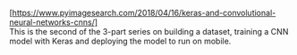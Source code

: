 [https://www.pyimagesearch.com/2018/04/16/keras-and-convolutional-neural-networks-cnns/]    
This is the second of the 3-part series on building a dataset, training a CNN model with Keras and deploying the model to run on mobile.   
